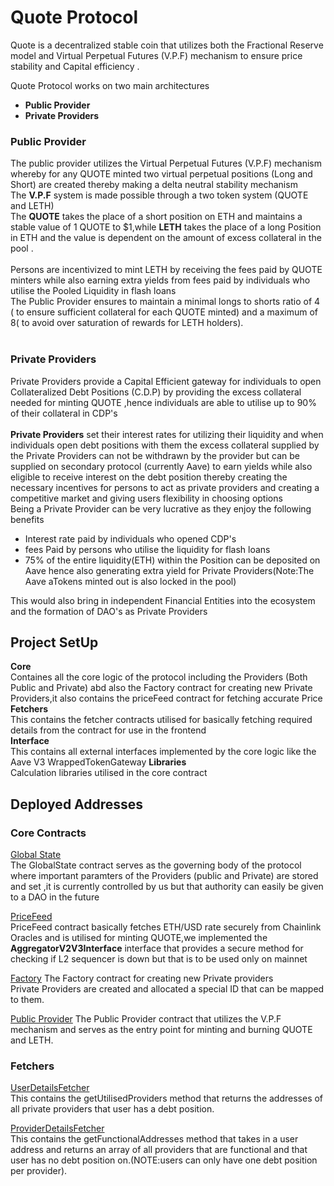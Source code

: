 # Quote Protocol

Quote is a decentralized  stable coin that utilizes both the Fractional Reserve model and Virtual Perpetual Futures (V.P.F)  mechanism to ensure price stability and Capital efficiency .

Quote  Protocol works on two main architectures
-  **Public Provider**
- **Private Providers**

### Public Provider
 The public provider utilizes  the Virtual Perpetual Futures (V.P.F) mechanism whereby for any QUOTE minted two virtual perpetual positions (Long and Short) are created thereby making a delta neutral stability mechanism <br>
  The **V.P.F** system is made possible through  a two token system (QUOTE and LETH) <br>
 The **QUOTE** takes the place of a short position on ETH and maintains a stable value of 1 QUOTE to $1,while **LETH** takes the place of a long Position in ETH and the value is dependent on the amount of excess collateral in the pool .  <br><br>
 Persons are incentivized to mint LETH by receiving the fees paid by QUOTE minters while also earning extra yields from fees paid by individuals who utilise the  Pooled  Liquidity in flash loans <br>
The Public Provider ensures to maintain a minimal  longs to shorts ratio of 4 ( to ensure sufficient collateral for each QUOTE minted) and  a maximum of 8( to avoid over saturation of rewards for LETH holders).<br><br>


### Private Providers
  Private Providers provide a Capital Efficient  gateway for individuals to open Collateralized Debt Positions (C.D.P) by providing the excess collateral needed for minting QUOTE ,hence individuals are able to utilise up to 90% of their collateral in CDP's <br><br>
**Private Providers** set their interest rates for utilizing their liquidity  and when individuals open debt positions with them the excess collateral supplied by the Private Providers can not be withdrawn by the provider but can be supplied on secondary protocol (currently Aave) to earn yields while also eligible to receive interest on the debt position thereby creating the necessary incentives for persons to act as private providers and creating a competitive market and giving users flexibility in choosing options<br>
Being a Private Provider can be very lucrative as they enjoy the following benefits 
- Interest rate  paid by individuals who opened CDP's
- fees Paid by persons who utilise the liquidity for flash loans
- 75% of the entire liquidity(ETH) within the Position can be deposited on Aave hence also generating extra yield for Private Providers(Note:The  Aave aTokens minted out is also locked in the pool)

 This would also bring in independent Financial Entities into the ecosystem and the formation of DAO's as Private  Providers<br>  

## Project SetUp


**Core**<br>
  Containes all the core logic of the protocol including the Providers  (Both Public and Private) abd also the Factory contract for creating new Private Providers,it also contains the priceFeed  contract for fetching accurate Price <br>
 **Fetchers**<br>
  This contains the fetcher contracts utilised for basically fetching required details from the contract for use in the frontend<br>
 **Interface**<br>
  This contains all external interfaces implemented by the core logic like the Aave V3 WrappedTokenGateway
 **Libraries**<br>
Calculation libraries utilised in the core contract 


## Deployed Addresses
### Core Contracts 

[Global State](https://sepolia.scrollscan.com/address/0x031fe35d4798d92b2a6f6b4fa1ff22b0c6cc4f4a#code)<br>
The GlobalState contract serves as the governing body of the protocol where important paramters of the Providers (public and Private) are stored and set ,it is currently controlled by us but that authority can easily be given to a DAO in the future <br>

[PriceFeed](https://sepolia.scrollscan.com/address/0xfd3548c0b15c3b12eaf689c520d0381e7ef0c501#code)<br>
PriceFeed contract basically fetches ETH/USD rate securely from Chainlink Oracles and is utilised for minting QUOTE,we implemented the **AggregatorV2V3Interface**  interface that provides a secure method for checking if L2 sequencer is down but that is to be used only on mainnet <br>

[Factory](https://sepolia.scrollscan.com/address/0xc7078EF8707c029988fA1b863f400667DC8e0D45#code)
The Factory contract for creating new Private providers <br>
Private Providers are created and allocated a special ID that can be mapped to them.<br>

[Public Provider](https://sepolia.scrollscan.com/address/0xe91ad4a4ec8112d9323cdaff5c6f97b1e13502f7#code)
The Public Provider contract that utilizes the V.P.F mechanism and   serves as the entry point for minting and burning QUOTE and LETH.

### Fetchers

[UserDetailsFetcher](https://sepolia.scrollscan.com/address/0x318184E7fE747646c13C4D879E7bC04152aC03bB#code)<br>
This contains the getUtilisedProviders method that returns the addresses of all private providers that user has a debt position.<br>

[ProviderDetailsFetcher](https://sepolia.scrollscan.com/address/0x785fd27fed0b2AA387B4c014d3ec1Cce6b67c7AE#code)<br>
This contains the getFunctionalAddresses method that takes in a user address and  returns an array of all providers that are functional and that user has no debt position on.(NOTE:users can only have one debt position per provider).
